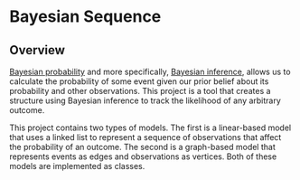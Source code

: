 # Bayesian Sequence

## Overview

[Bayesian probability](https://en.wikipedia.org/wiki/Bayesian_probability) and more specifically, [Bayesian inference](https://en.wikipedia.org/wiki/Bayesian_inference), allows us to calculate the probability of some event given our prior belief about its probability and other observations. This project is a tool that creates a structure using Bayesian inference to track the likelihood of any arbitrary outcome.

This project contains two types of models. The first is a linear-based model that uses a linked list to represent a sequence of observations that affect the probability of an outcome. The second is a graph-based model that represents events as edges and observations as vertices. Both of these models are implemented as classes.
